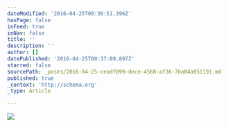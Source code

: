 ```yaml
---
dateModified: '2016-04-25T00:36:51.396Z'
hasPage: false
inFeed: true
inNav: false
title: ''
description: ''
author: []
datePublished: '2016-04-25T00:37:09.897Z'
starred: false
sourcePath: _posts/2016-04-25-ceadf899-dece-4568-af36-7ba04a051191.md
published: true
_context: 'http://schema.org'
_type: Article

---
```

![](https://the-grid-user-content.s3-us-west-2.amazonaws.com/d86235d2-c88c-4ec9-a2b8-8650b552cb1f.jpg)